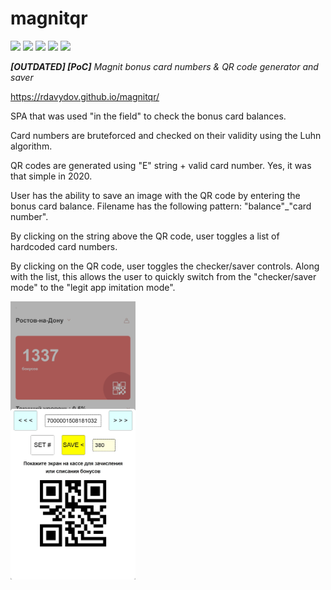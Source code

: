 # magnitqr
![](https://img.shields.io/github/license/rdavydov/magnitqr?style=for-the-badge&logo=github&color=purple&logoColor=thistle)
![](https://img.shields.io/github/stars/rdavydov/magnitqr?style=for-the-badge&logo=github&color=darkblue&logoColor=aquamarine)
![](https://img.shields.io/github/forks/rdavydov/magnitqr?style=for-the-badge&logo=github&color=darkblue&logoColor=aquamarine)
![](https://img.shields.io/github/watchers/rdavydov/magnitqr?style=for-the-badge&logo=github&color=darkblue&logoColor=aquamarine)
![](https://img.shields.io/website?url=https%3A%2F%2Frdavydov.github.io%2Fmagnitqr%2F?down_color=darkred&up_color=darkgreen&logo=github&logoColor=lightgreen&style=for-the-badge)

***[OUTDATED] [PoC]** Magnit bonus card numbers &amp; QR code generator and saver*

https://rdavydov.github.io/magnitqr/

SPA that was used "in the field" to check the bonus card balances.

Card numbers are bruteforced and checked on their validity using the Luhn algorithm.

QR codes are generated using "E" string + valid card number. Yes, it was that simple in 2020.

User has the ability to save an image with the QR code by entering the bonus card balance. Filename has the following pattern: "balance"_"card number".

By clicking on the string above the QR code, user toggles a list of hardcoded card numbers.

By clicking on the QR code, user toggles the checker/saver controls. Along with the list, this allows the user to quickly switch from the "checker/saver mode" to the "legit app imitation mode".

<img src="https://github.com/rdavydov/magnitqr/blob/main/screenshot.jpeg?raw=true" alt="screenshot" width="200"/>
